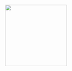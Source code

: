 <br clear="both">

<img align="left" height="200" src="https://gordonmacrae.typepad.com/.a/6a01b8d24d21c4970c01b7c9194667970b-pi"  />

###
